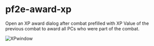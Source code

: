# pf2e-award-xp
 
Open an XP award dialog after combat prefilled with XP Value of the previous combat to award all PCs who were part of the combat. 

![XPwindow](https://github.com/jsavko/pf2e-award-xp/assets/192591/74d070ff-a346-4a59-988b-66958378b990)